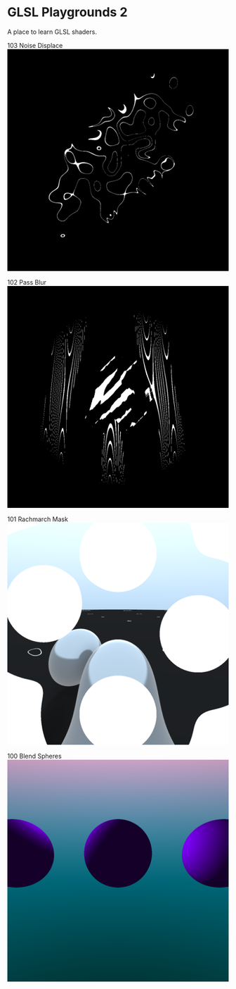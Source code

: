 # GLSL Playgrounds 2

A place to learn GLSL shaders.

103 Noise Displace  
![Noise Displace](103-noise-displace-250421/103-noise-displace-250421.png)

102 Pass Blur  
![Pass Blur](102-pass-blur-250420/102-pass-blur-250420.png)

101 Rachmarch Mask  
![Raymarch Mask](101-raymarch-mask-250419/101-raymarch-mask-250419.png)

100 Blend Spheres  
![Blend Spheres](100-blend-spheres-250418/100-blend-spheres-250418.png)
